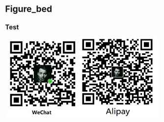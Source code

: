 # Figure_bed

## Test
![avatar](https://github.com/zhang570221322/Figure_bed/blob/master/WeChat_Alipay.jpg?raw=true)